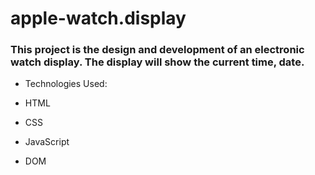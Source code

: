 # apple-watch.display
### This project is the design and development of an electronic watch display. The display will show the current time, date.

- Technologies Used:  

- HTML

- CSS

- JavaScript

- DOM
